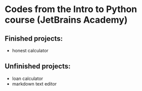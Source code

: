 # Codes from the Intro to Python course (JetBrains Academy)

## Finished projects:
- honest calculator

## Unfinished projects:
- loan calculator
- markdown text editor
